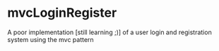 # mvcLoginRegister

A poor implementation [still learning ;)] of a user login and registration system using the mvc pattern 
